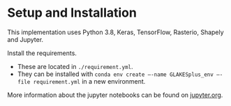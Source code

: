 ﻿# Setup and Installation

This implementation uses Python 3.8, Keras, TensorFlow, Rasterio, Shapely and Jupyter.

Install the requirements. 
- These are located in `./requirement.yml`. 
- They can be installed with `conda env create –-name GLAKESplus_env –-file requirement.yml` in a new environment.

More information about the jupyter notebooks can be found on [jupyter.org](https://jupyter.org/documentation).

